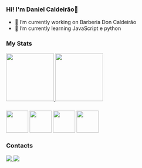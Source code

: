 ### Hi! I'm Daniel Caldeirão👋

- 🔭 I’m currently working on Barberia Don Caldeirão
- 🌱 I’m currently learning  JavaScript e python


### My Stats

<div>
  <a href="https://github.com/nesantana">
    <img height="130em" src="https://github-readme-stats.vercel.app/api/top-langs/?username=DanielCauldron&layout=compact&langs_count=7&theme=dark"/>
    <img height="130em" src="https://github-readme-stats.vercel.app/api?username=Danielcauldron&show_icons=true&theme=dark&include_all_commits=true&count_private=true"/>
  </a>
  
</div>
  
</div>

###


<div>
 <img src="https://cdn.jsdelivr.net/gh/devicons/devicon/icons/html5/html5-original.svg" width="60"/>
 <img src="https://cdn.jsdelivr.net/gh/devicons/devicon/icons/css3/css3-original.svg" width="60"/>
 <img src="https://cdn.jsdelivr.net/gh/devicons/devicon/icons/javascript/javascript-original.svg" width="60" />
 <img src="https://cdn.jsdelivr.net/gh/devicons/devicon/icons/python/python-original.svg" width="60" />
</div>

### Contacts
<div>
  <a href="https://www.linkedin.com/in/daniel-caldeir%C3%A3o-43b01b244/">
    <img src="https://img.shields.io/badge/LinkedIn-0077B5?style=for-the-badge&logo=linkedin&logoColor=white" />
  </a>
 <a href = "mailto:dfcaldeirao@gmail.com"><img src="https://img.shields.io/badge/Gmail-D14836?style=for-the-badge&logo=gmail&logoColor=white"></a>
</div>


